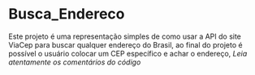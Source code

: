 # Busca_Endereco
Este projeto é uma representação simples de como usar a API do site ViaCep para buscar qualquer endereço do Brasil, ao final do projeto é possível o usuário colocar um CEP específico e achar o endereço, *Leia atentamente os comentários do código*
